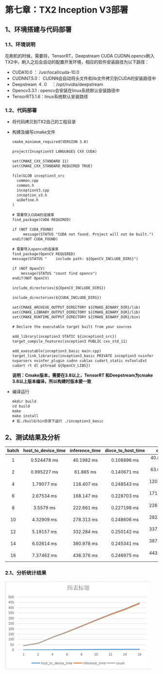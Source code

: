 # 第七章：TX2 Inception V3部署

## 1、环境搭建与代码部署

### 1.1、环境说明

在刷机的时候，需要将，TensorRT，Deepstream CUDA CUDNN.opencv刷入TX2中，刷入之后会自动的配置开发环境，相应的软件安装路径为以下路径：

* CUDA10.0 ： /usr/local/cuda-10.0
* CUDNN7.5.0： CUDNN会自动将头文件和lib文件拷贝到CUDA的安装路径中
* Deepstream ４.０　：/opt/nvidia/deepstream
* Opencv3.3.1 : opencv会安装在linux系统默认安装路径中
* TensorRT5.1.6：linux系统默认安装路径

### 1.2、代码部署

* 将代码拷贝到TX2自己的工程目录

* 构建及编写cmake文件

  ```
  cmake_minimum_required(VERSION 3.8)

  project(InceptionV3 LANGUAGES CXX CUDA)

  set(CMAKE_CXX_STANDARD 11)
  set(CMAKE_CXX_STANDARD_REQUIRED TRUE)

  file(GLOB inception3_src
    common.cpp
    common.h
    inceptionV3.cpp
    inception_v3.h
    aiDefine.h
  )

  # 需要导入CUDA的连接库
  find_package(CUDA REQUIRED)

  if (NOT CUDA_FOUND)
       message(STATUS "CUDA not found. Project will not be built.")
  endif(NOT CUDA_FOUND)

  # 需要导入opencv的连接库
  find_package(OpenCV REQUIRED)
  message(STATUS "    include path: ${OpenCV_INCLUDE_DIRS}")

  if (NOT OpenCV)
      message(STATUS "count find opencv")
  endif(NOT OpenCV)

  include_directories(${OpenCV_INCLUDE_DIRS})

  include_directories(${CUDA_INCLUDE_DIRS})

  set(CMAKE_ARCHIVE_OUTPUT_DIRECTORY ${CMAKE_BINARY_DIR}/lib)
  set(CMAKE_LIBRARY_OUTPUT_DIRECTORY ${CMAKE_BINARY_DIR}/lib)
  set(CMAKE_RUNTIME_OUTPUT_DIRECTORY ${CMAKE_BINARY_DIR}/bin)

  # Declare the executable target built from your sources

  add_library(inception3 STATIC ${inception3_src})
  target_compile_features(inception3 PUBLIC cxx_std_11)

  add_executable(inception3_basic main.cpp)
  target_link_libraries(inception3_basic PRIVATE inception3 nvinfer nvparsers nvinfer_plugin cudnn cublas cudart_static nvToolsExt cudart rt dl pthread ${OpenCV_LIBS})
  ```

  **说明：Cmake版本，需要在3.8以上，TensorRT 和Deepstream为cmake 3.8以上版本编译，所以构建时版本要一致**

* 编译运行

  ```
  mkdir build
  cd build
  make
  make install
  # 在./build/bin目录下运行 ./inception3_basic
  ```

## 2、测试结果及分析

| batch | host\_to\_device\_time | inference\_time | divce\_to\_host\_time | count |
| :---: | :---: | :---: | :---: | :---: |
| 1 | 0.524478 ms | 40.1982 ms | 0.108896 ms | 40.851876 ms |
| 2 | 0.995227 ms | 61.865 ms | 0.140671 ms | 63.000898 ms |
| 4 | 1.79077 ms | 118.407 ms | 0.248543 ms | 120.446313 ms |
| 6 | 2.67534 ms | 168.147 ms | 0.228703 ms | 171.051043 ms |
| 8 | 3.5579 ms | 222.661 ms | 0.227198 ms | 226.446098 ms |
| 10 | 4.32909 ms | 278.313 ms | 0.248606 ms | 282.890696‬ ms |
| 12 | 5.19157 ms | 332.284 ms | 0.250142 ms | 337.725712 ms |
| 14 | 6.02614 ms | 380.978 ms | 0.245341 ms | 387.249481 ms |
| 16 | 7.37462 ms | 436.376 ms | 0.246975 ms | 443.997595 ms |

### 2.1、分析统计结果

![](/Image/专业技能/TensorRT/inception统计折线图.png)



